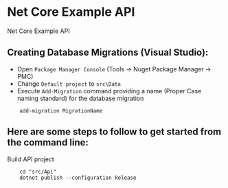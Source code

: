 # Net Core Example API

Net Core Example API

## Creating Database Migrations (Visual Studio):

- Open `Package Manager Console` (Tools -> Nuget Package Manager -> PMC)
- Change `Default project` to `src\Data`
- Execute `Add-Migration` command providing a name (Proper Case naming standard) for the database migration
 
```
    add-migration MigrationName
```

## Here are some steps to follow to get started from the command line:

Build API project
```
    cd "src/Api"
    dotnet publish --configuration Release
```
